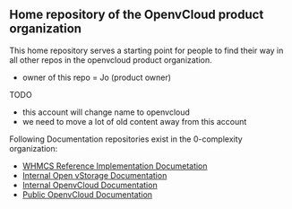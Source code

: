 ## Home repository of the OpenvCloud product organization

This home repository serves a starting point for people to find their way in all other repos in the openvcloud product organization.

- owner of this repo = Jo (product owner)

TODO
- this account will change name to openvcloud
- we need to move a lot of old content away from this account

Following Documentation repositories exist in the 0-complexity organization:

- [WHMCS Reference Implementation Documetation](https://github.com/0-complexity/doc_whmcs_reference_implementation)
- [Internal Open vStorage Documentation](https://github.com/0-complexity/doc_openvstorage_internal)
- [Internal OpenvCloud Documentation](https://github.com/0-complexity/doc_openvcloud_internal)
- [Public OpenvCloud Documentation](https://github.com/0-complexity/doc_openvcloud_public)
